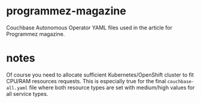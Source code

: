 # programmez-magazine
Couchbase Autonomous Operator YAML files used in the article for Programmez magazine.

# notes
Of course you need to allocate sufficient Kubernetes/OpenShift cluster to fit CPU/RAM resources requests.
This is especially true for the final `couchbase-all.yaml` file where both resource types are set with medium/high values for all service types.

